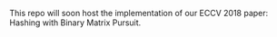 This repo will soon host the implementation of our ECCV 2018 paper: Hashing with Binary Matrix Pursuit.
